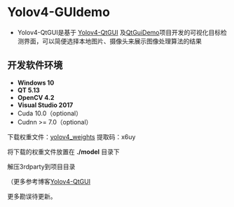 # Yolov4-GUIdemo

- Yolov4-QtGUI是基于 [Yolov4-QtGUI](https://github.com/scutlrr/Yolov4-QtGUI#yolov4-qtgui) 及[QtGuiDemo](https://github.com/jmu201521121021/QtGuiDemo)项目开发的可视化目标检测界面，可以简便选择本地图片、摄像头来展示图像处理算法的结果

## 开发软件环境

- **Windows 10**
- **QT 5.13**
- **OpenCV 4.2**
- **Visual Studio 2017**
- Cuda 10.0（optional）
- Cudnn >= 7.0（optional）

下载权重文件：[yolov4_weights](https://pan.baidu.com/s/1_utwehFeFzgYgp8aBTeyvw 
)  提取码：x6uy

将下载的权重文件放置在  **./model**  目录下

解压3rdparty到项目目录

（更多参考博客[Yolov4-QtGUI](https://lj_evan.gitee.io/views/cs/guidemo.html)

更多勘误待更新。